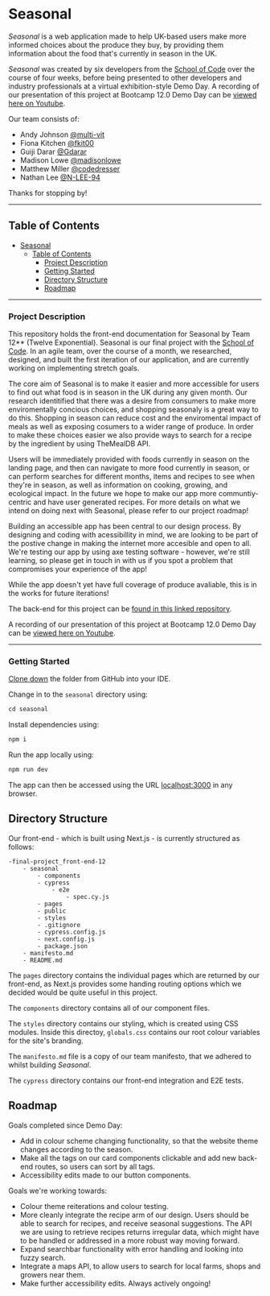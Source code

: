 # Seasonal

_Seasonal_ is a web application made to help UK-based users make more informed choices about the produce they buy, by providing them information about the food that's currently in season in the UK.

_Seasonal_ was created by six developers from the [School of Code](https://github.com/SchoolOfCode) over the course of four weeks, before being presented to other developers and industry professionals at a virtual exhibition-style Demo Day. A recording of our presentation of this project at Bootcamp 12.0 Demo Day can be [viewed here on Youtube](https://www.youtube.com/watch?v=Oit70HijLSY&feature=youtu.be).

Our team consists of:

- Andy Johnson [@multi-vit](https://github.com/multi-vit)
- Fiona Kitchen [@fkit00](https://github.com/fkit00)
- Guiji Darar [@Gdarar](https://github.com/Gdarar)
- Madison Lowe [@madisonlowe](https://github.com/madisonlowe)
- Matthew Miller [@codedresser](https://github.com/codedresser)
- Nathan Lee [@N-LEE-94](https://github.com/N-LEE-94)

Thanks for stopping by!

---

## Table of Contents

- [Seasonal](#seasonal)
  - [Table of Contents](#table-of-contents)
    - [Project Description](#project-description)
    - [Getting Started](#getting-started)
    - [Directory Structure](#directory-Structure)
    - [Roadmap](#roadmap)

---

### Project Description

This repository holds the front-end documentation for Seasonal by Team 12\*\* (Twelve Exponential). Seasonal is our final project with the [School of Code](https://github.com/SchoolOfCode). In an agile team, over the course of a month, we researched, designed, and built the first iteration of our application, and are currently working on implementing stretch goals.

The core aim of Seasonal is to make it easier and more accessible for users to find out what food is in season in the UK during any given month. Our research identitified that there was a desire from consumers to make more enviromentally concious choices, and shopping seasonaly is a great way to do this. Shopping in season can reduce cost and the enviromental impact of meals as well as exposing cosumers to a wider range of produce. In order to make these choices easier we also provide ways to search for a recipe by the ingredient by using TheMealDB API.

Users will be immediately provided with foods currently in season on the landing page, and then can navigate to more food currently in season, or can perform searches for different months, items and recipes to see when they're in season, as well as information on cooking, growing, and ecological impact. In the future we hope to make our app more communtiy-centric and have user generated recipes. For more details on what we intend on doing next with Seasonal, please refer to our project roadmap!

Building an accessible app has been central to our design process. By designing and coding with acessibillity in mind, we are looking to be part of the postive change in making the internet more accesible and open to all. We're testing our app by using axe testing software - however, we're still learning, so please get in touch in with us if you spot a problem that compromises your experience of the app!

While the app doesn't yet have full coverage of produce avaliable, this is in the works for future iterations!

The back-end for this project can be [found in this linked repository](https://github.com/SchoolOfCode/final-project_back-end-12).

A recording of our presentation of this project at Bootcamp 12.0 Demo Day can be [viewed here on Youtube](https://www.youtube.com/watch?v=Oit70HijLSY&feature=youtu.be).

---

### Getting Started

[Clone down](https://docs.github.com/en/desktop/contributing-and-collaborating-using-github-desktop/adding-and-cloning-repositories/cloning-and-forking-repositories-from-github-desktop) the folder from GitHub into your IDE.

Change in to the `seasonal` directory using:

```javascript
cd seasonal
```

Install dependencies using:

```javascript
npm i
```

Run the app locally using:

```javascript
npm run dev
```

The app can then be accessed using the URL [localhost:3000](http://localhost:3000) in any browser.

## Directory Structure

Our front-end - which is built using Next.js - is currently structured as follows:

```
-final-project_front-end-12
    - seasonal
        - components
        - cypress
            - e2e
                - spec.cy.js
        - pages
        - public
        - styles
        - .gitignore
        - cypress.config.js
        - next.config.js
        - package.json
    - manifesto.md
    - README.md
```

The `pages` directory contains the individual pages which are returned by our front-end, as Next.js provides some handing routing options which we decided would be quite useful in this project.

The `components` directory contains all of our component files.

The `styles` directory contains our styling, which is created using CSS modules. Inside this directoy, `globals.css` contains our root colour variables for the site's branding.

The `manifesto.md` file is a copy of our team manifesto, that we adhered to whilst building _Seasonal_.

The `cypress` directory contains our front-end integration and E2E tests.

## Roadmap

Goals completed since Demo Day:

- Add in colour scheme changing functionality, so that the website theme changes according to the season.
- Make all the tags on our card components clickable and add new back-end routes, so users can sort by all tags.
- Accessibility edits made to our button components.

Goals we're working towards:

- Colour theme reiterations and colour testing.
- More cleanly integrate the recipe arm of our design. Users should be able to search for recipes, and receive seasonal suggestions. The API we are using to retrieve recipes returns irregular data, which might have to be handled or addressed in a more robust way moving forward.
- Expand searchbar functionality with error handling and looking into fuzzy search.
- Integrate a maps API, to allow users to search for local farms, shops and growers near them.
- Make further accessibility edits. Always actively ongoing!
